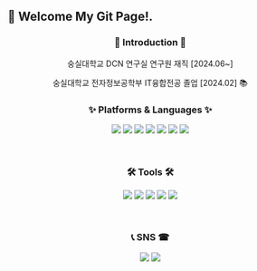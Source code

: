 🙌 Welcome My Git Page!.
-------------------------
<div align="center">
  <h3>👋 Introduction 👋</h3>
  
  숭실대학교 DCN 연구실 연구원 재직 [2024.06~]

  숭실대학교 전자정보공학부 IT융합전공 졸업 [2024.02] 📚
</div>
  
<div align="center">
  <h3>✨ Platforms & Languages ✨</h3>
  <img src="https://img.shields.io/badge/C-A8B9CC?style=flat&logo=C&logoColor=white"/> <img src="https://img.shields.io/badge/C++-00599C?style=flat&logo=cplusplus&logoColor=white"/> <img src="https://img.shields.io/badge/Linux-FCC624?style=flat&logo=linux&logoColor=white"/> <img src="https://img.shields.io/badge/Python-3776AB?style=flat&logo=python&logoColor=white"/> <img src="https://img.shields.io/badge/Arduino-00979D?style=flat&logo=arduino&logoColor=white"/> <img src="https://img.shields.io/badge/RaspberryPi-A22846?style=flat&logo=raspberrypi&logoColor=white"/> <img src="https://img.shields.io/badge/Kubernetes-326CE5?style=flat&logo=kubernetes&logoColor=white"/> 
  
  <br/><h3>🛠 Tools 🛠</h3>
  <img src="https://img.shields.io/badge/Visual Studio-5C2D91?style=flat&logo=visualstudio&logoColor=white"/> <img src="https://img.shields.io/badge/Visual Studio Code-007ACC?style=flat&logo=visualstudiocode&logoColor=white"/> <img src="https://img.shields.io/badge/GitHub-181717?style=flat&logo=github&logoColor=white"/> <img src="https://img.shields.io/badge/Virtual Box-183A61?style=flat&logo=virtualbox&logoColor=white"/> <img src="https://img.shields.io/badge/langchain-1C3C3C?style=flat&logo=langchain&logoColor=white"/>
  
  
  </br><h3>📞 SNS ☎</h3>
  <img src="https://img.shields.io/badge/h.taeuk_99-E4405F?style=flat&logo=Instagram&logoColor=white"/> <img src="https://img.shields.io/badge/hwoogiboogi1129@gmail.com-EA4335?style=flat&logo=gmail&logoColor=white"/>
</div>
